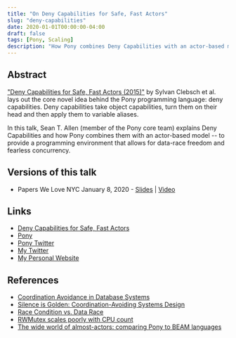 ```yaml
---
title: "On Deny Capabilities for Safe, Fast Actors"
slug: "deny-capabilities"
date: 2020-01-01T00:00:00-04:00
draft: false
tags: [Pony, Scaling]
description: "How Pony combines Deny Capabilities with an actor-based model to provide data-race freedom and fearless concurrency."
---
```

## Abstract

["Deny Capabilities for Safe, Fast Actors (2015)"](https://www.ponylang.io/media/papers/fast-cheap.pdf) by Sylvan Clebsch et al. lays out the core novel idea behind the Pony programming language: deny capabilities. Deny capabilities take object capabilities, turn them on their head and then apply them to variable aliases.

In this talk, Sean T. Allen (member of the Pony core team) explains Deny Capabilities and how Pony combines them with an actor-based model -- to provide a programming environment that allows for data-race freedom and fearless concurrency.

## Versions of this talk

* Papers We Love NYC January 8, 2020 - [Slides](https://gitpitch.com/SeanTAllen/on-deny-capabilities/) | [Video](https://www.youtube.com/watch?v=PkOHZEJeJtQ)

## Links

* [Deny Capabilities for Safe, Fast Actors](https://www.ponylang.io/media/papers/fast-cheap.pdf)
* [Pony](https://www.ponylang.io/)
* [Pony Twitter](https://twitter.com/ponylang)
* [My Twitter](https://twitter.com/seantallen)
* [My Personal Website](https://www.seantallen.com/)

## References

* [Coordination Avoidance in Database Systems](http://www.vldb.org/pvldb/vol8/p185-bailis.pdf)
* [Silence is Golden: Coordination-Avoiding Systems Design](https://www.youtube.com/watch?v=EYJnWttrC9k)
* [Race Condition vs. Data Race](https://blog.regehr.org/archives/490)
* [RWMutex scales poorly with CPU count](https://github.com/golang/go/issues/17973)
* [The wide world of almost-actors: comparing Pony to BEAM languages](https://www.youtube.com/watch?v=_0m0_qtfzLs)
